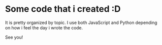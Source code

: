 # Some code that i created :D

It is pretty organized by topic. I use both JavaScript and Python depending on how i feel the day i wrote the code.

See you!